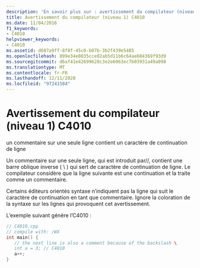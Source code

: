 ```yaml
---
description: 'En savoir plus sur : avertissement du compilateur (niveau 1) C4010'
title: Avertissement du compilateur (niveau 1) C4010
ms.date: 11/04/2016
f1_keywords:
- C4010
helpviewer_keywords:
- C4010
ms.assetid: d607a9ff-8f8f-45c0-b07b-3b2f439e5485
ms.openlocfilehash: 899e34e0835cce02ab5d11b6c64ae604369f93d9
ms.sourcegitcommit: d6af41e42699628c3e2e6063ec7b03931a49a098
ms.translationtype: MT
ms.contentlocale: fr-FR
ms.lasthandoff: 12/11/2020
ms.locfileid: "97241584"
---
```

# <a name="compiler-warning-level-1-c4010"></a>Avertissement du compilateur (niveau 1) C4010

un commentaire sur une seule ligne contient un caractère de continuation de ligne

Un commentaire sur une seule ligne, qui est introduit par//, contient une barre oblique inverse ( \\ ) qui sert de caractère de continuation de ligne. Le compilateur considère que la ligne suivante est une continuation et la traite comme un commentaire.

Certains éditeurs orientés syntaxe n’indiquent pas la ligne qui suit le caractère de continuation en tant que commentaire. Ignore la coloration de la syntaxe sur les lignes qui provoquent cet avertissement.

L’exemple suivant génère l’C4010 :

```cpp
// C4010.cpp
// compile with: /WX
int main() {
   // the next line is also a comment because of the backslash \
   int a = 3; // C4010
   a++;
}
```

